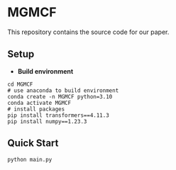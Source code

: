 # MGMCF

This repository contains the source code for our paper. 

## Setup
- **Build environment**
```
cd MGMCF
# use anaconda to build environment 
conda create -n MGMCF python=3.10
conda activate MGMCF
# install packages
pip install transformers==4.11.3
pip install numpy==1.23.3
```

## Quick Start

```
python main.py
```
